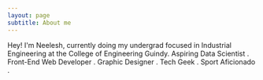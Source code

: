 ```yaml
---
layout: page
subtitle: About me
---
```

Hey! I'm Neelesh, currently doing my undergrad focused in Industrial Engineering at the College of Engineering Guindy. 
Aspiring Data Scientist . Front-End Web Developer . Graphic Designer . Tech Geek . Sport Aficionado .

